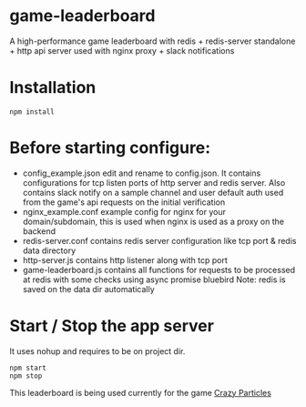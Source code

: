 # game-leaderboard
A high-performance game leaderboard with redis + redis-server standalone + http api server used with nginx proxy + slack notifications

# Installation
```
npm install
```

# Before starting configure:
* config_example.json edit and rename to config.json. It contains configurations for tcp listen ports of http server and redis server. Also contains slack notify on a sample channel and  user default auth used from the game's api requests on the initial verification
* nginx_example.conf example config for nginx for your domain/subdomain, this is used when nginx is used as a proxy on the backend
* redis-server.conf contains redis server configuration like tcp port & redis data directory
* http-server.js contains http listener along with tcp port
* game-leaderboard.js contains all functions for requests to be processed at redis with some checks using async promise bluebird
Note: redis is saved on the data dir automatically

# Start / Stop the app server
It uses nohup and requires to be on project dir.
```
npm start
npm stop
```

This leaderboard is being used currently for the game [Crazy Particles](https://itunes.apple.com/us/app/crazy-particles/id1274479274?mt=8)
